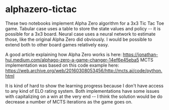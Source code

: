 # alphazero-tictac

These two notebooks implement Alpha Zero algorithm for a 3x3 Tic Tac Toe game.
Tabular case uses a table to store the state values and policy -- it is possible for a 3x3 board.
Neural case uses a neural network to estimate those, like the original Alpha Zero did obviously.
I would be possible to extend both to other board games relatively easy.

A good article explaining how Alpha Zero works is here: https://jonathan-hui.medium.com/alphago-zero-a-game-changer-14ef6e45eba5
MCTS implementation was based on this code example here: https://web.archive.org/web/20160308053456/http://mcts.ai/code/python.html

It is kind of hard to show the learning progress because I don't have access to any kind of ELO rating system.
Both implementations have some issues with capitalizing on a win at the very end -- I think the solution would be do decrease a number of MCTS iterations as the game goes on.
